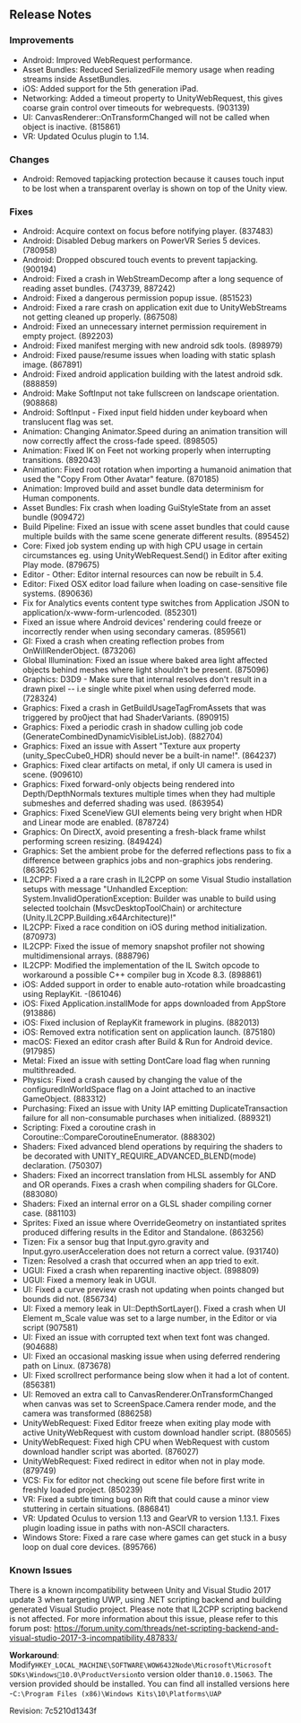 ## Release Notes

### Improvements

-   Android: Improved WebRequest performance.
-   Asset Bundles: Reduced SerializedFile memory usage when reading streams inside AssetBundles.
-   iOS: Added support for the 5th generation iPad.
-   Networking: Added a timeout property to UnityWebRequest, this gives coarse grain control over timeouts for webrequests. (903139)
-   UI: CanvasRenderer::OnTransformChanged will not be called when object is inactive. (815861)
-   VR: Updated Oculus plugin to 1.14.

### Changes

-   Android: Removed tapjacking protection because it causes touch input to be lost when a transparent overlay is shown on top of the Unity view.

### Fixes

-   Android: Acquire context on focus before notifying player. (837483)
-   Android: Disabled Debug markers on PowerVR Series 5 devices. (780958)
-   Android: Dropped obscured touch events to prevent tapjacking. (900194)
-   Android: Fixed a crash in WebStreamDecomp after a long sequence of reading asset bundles. (743739, 887242)
-   Android: Fixed a dangerous permission popup issue. (851523)
-   Android: Fixed a rare crash on application exit due to UnityWebStreams not getting cleaned up properly. (867508)
-   Android: Fixed an unnecessary internet permission requirement in empty project. (892203)
-   Android: Fixed manifest merging with new android sdk tools. (898979)
-   Android: Fixed pause/resume issues when loading with static splash image. (867891)
-   Android: Fixed android application building with the latest android sdk. (888859)
-   Android: Make SoftInput not take fullscreen on landscape orientation. (908868)
-   Android: SoftInput - Fixed input field hidden under keyboard when translucent flag was set.
-   Animation: Changing Animator.Speed during an animation transition will now correctly affect the cross-fade speed. (898505)
-   Animation: Fixed IK on Feet not working properly when interrupting transitions. (892043)
-   Animation: Fixed root rotation when importing a humanoid animation that used the \"Copy From Other Avatar\" feature. (870185)
-   Animation: Improved build and asset bundle data determinism for Human components.
-   Asset Bundles: Fix crash when loading GuiStyleState from an asset bundle (909472)
-   Build Pipeline: Fixed an issue with scene asset bundles that could cause multiple builds with the same scene generate different results. (895452)
-   Core: Fixed job system ending up with high CPU usage in certain circumstances eg. using UnityWebRequest.Send() in Editor after exiting Play mode. (879675)
-   Editor - Other: Editor internal resources can now be rebuilt in 5.4.
-   Editor: Fixed OSX editor load failure when loading on case-sensitive file systems. (890636)
-   Fix for Analytics events content type switches from Application JSON to application/x-www-form-urlencoded. (852301)
-   Fixed an issue where Android devices\' rendering could freeze or incorrectly render when using secondary cameras. (859561)
-   GI: Fixed a crash when creating reflection probes from OnWillRenderObject. (873206)
-   Global Illumination: Fixed an issue where baked area light affected objects behind meshes where light shouldn\'t be present. (875096)
-   Graphics: D3D9 - Make sure that internal resolves don\'t result in a drawn pixel -- i.e single white pixel when using deferred mode. (728324)
-   Graphics: Fixed a crash in GetBuildUsageTagFromAssets that was triggered by pro0ject that had ShaderVariants. (890915)
-   Graphics: Fixed a periodic crash in shadow culling job code (GenerateCombinedDynamicVisibleListJob). (882704)
-   Graphics: Fixed an issue with Assert \"Texture aux property (unity_SpecCube0_HDR) should never be a built-in name!\". (864237)
-   Graphics: Fixed clear artifacts on metal, if only UI camera is used in scene. (909610)
-   Graphics: Fixed forward-only objects being rendered into Depth/DepthNormals textures multiple times when they had multiple submeshes and deferred shading was used. (863954)
-   Graphics: Fixed SceneView GUI elements being very bright when HDR and Linear mode are enabled. (878724)
-   Graphics: On DirectX, avoid presenting a fresh-black frame whilst performing screen resizing. (849424)
-   Graphics: Set the ambient probe for the deferred reflections pass to fix a difference between graphics jobs and non-graphics jobs rendering. (863625)
-   IL2CPP: Fixed a a rare crash in IL2CPP on some Visual Studio installation setups with message \"Unhandled Exception: System.InvalidOperationException: Builder was unable to build using selected toolchain (MsvcDesktopToolChain) or architecture (Unity.IL2CPP.Building.x64Architecture)!\"
-   IL2CPP: Fixed a race condition on iOS during method initialization. (870973)
-   IL2CPP: Fixed the issue of memory snapshot profiler not showing multidimensional arrays. (888796)
-   IL2CPP: Modified the implementation of the IL Switch opcode to workaround a possible C++ compiler bug in Xcode 8.3. (898861)
-   iOS: Added support in order to enable auto-rotation while broadcasting using ReplayKit. -(861046)
-   iOS: Fixed Application.installMode for apps downloaded from AppStore (913886)
-   iOS: Fixed inclusion of ReplayKit framework in plugins. (882013)
-   iOS: Removed extra notification sent on application launch. (875180)
-   macOS: Fiexed an editor crash after Build & Run for Android device. (917985)
-   Metal: Fixed an issue with setting DontCare load flag when running multithreaded.
-   Physics: Fixed a crash caused by changing the value of the configuredInWorldSpace flag on a Joint attached to an inactive GameObject. (883312)
-   Purchasing: Fixed an issue with Unity IAP emitting DuplicateTransaction failure for all non-consumable purchases when initialized. (889321)
-   Scripting: Fixed a coroutine crash in Coroutine::CompareCoroutineEnumerator. (888302)
-   Shaders: Fixed advanced blend operations by requiring the shaders to be decorated with UNITY_REQUIRE_ADVANCED_BLEND(mode) declaration. (750307)
-   Shaders: Fixed an incorrect translation from HLSL assembly for AND and OR operands. Fixes a crash when compiling shaders for GLCore. (883080)
-   Shaders: Fixed an internal error on a GLSL shader compiling corner case. (881103)
-   Sprites: Fixed an issue where OverrideGeometry on instantiated sprites produced differing results in the Editor and Standalone. (863256)
-   Tizen: Fix a sensor bug that Input.gyro.gravity and Input.gyro.userAcceleration does not return a correct value. (931740)
-   Tizen: Resolved a crash that occurred when an app tried to exit.
-   UGUI: Fixed a crash when reparenting inactive object. (898809)
-   UGUI: Fixed a memory leak in UGUI.
-   UI: Fixed a curve preview crash not updating when points changed but bounds did not. (856734)
-   UI: Fixed a memory leak in UI::DepthSortLayer(). Fixed a crash when UI Element m_Scale value was set to a large number, in the Editor or via script (907581)
-   UI: Fixed an issue with corrupted text when text font was changed. (904688)
-   UI: Fixed an occasional masking issue when using deferred rendering path on Linux. (873678)
-   UI: Fixed scrollrect performance being slow when it had a lot of content. (856381)
-   UI: Removed an extra call to CanvasRenderer.OnTransformChanged when canvas was set to ScreenSpace.Camera render mode, and the camera was transformed (886258)
-   UnityWebRequest: Fixed Editor freeze when exiting play mode with active UnityWebRequest with custom download handler script. (880565)
-   UnityWebRequest: Fixed high CPU when WebRequest with custom download handler script was aborted. (876027)
-   UnityWebRequest: Fixed redirect in editor when not in play mode. (879749)
-   VCS: Fix for editor not checking out scene file before first write in freshly loaded project. (850239)
-   VR: Fixed a subtle timing bug on Rift that could cause a minor view stuttering in certain situations. (886841)
-   VR: Updated Oculus to version 1.13 and GearVR to version 1.13.1. Fixes plugin loading issue in paths with non-ASCII characters.
-   Windows Store: Fixed a rare case where games can get stuck in a busy loop on dual core devices. (895766)

### Known Issues

There is a known incompatibility between Unity and Visual Studio 2017 update 3 when targeting UWP, using .NET scripting backend and building generated Visual Studio project. Please note that IL2CPP scripting backend is not affected. For more information about this issue, please refer to this forum post: https://forum.unity.com/threads/net-scripting-backend-and-visual-studio-2017-3-incompatibility.487833/

**Workaround**: Modify` HKEY_LOCAL_MACHINE\SOFTWARE\WOW6432Node\Microsoft\Microsoft SDKs\Windows10.0\ProductVersion `to version older than` 10.0.15063 `. The version provided should be installed. You can find all installed versions here -` C:\Program Files (x86)\Windows Kits\10\Platforms\UAP `

Revision: 7c5210d1343f
